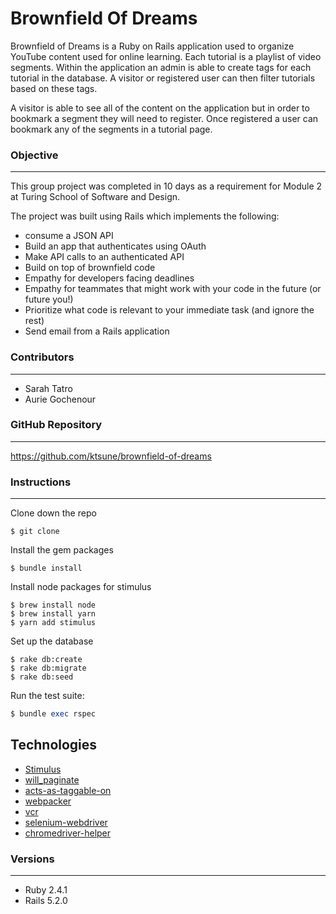 # Brownfield Of Dreams

Brownfield of Dreams is a Ruby on Rails application used to organize YouTube content used for online learning. Each tutorial is a playlist of video segments. Within the application an admin is able to create tags for each tutorial in the database. A visitor or registered user can then filter tutorials based on these tags.

A visitor is able to see all of the content on the application but in order to bookmark a segment they will need to register. Once registered a user can bookmark any of the segments in a tutorial page.


### Objective 
---

This group project was completed in 10 days as a requirement for Module 2 at Turing School of Software and Design.

The project was built using Rails which implements the following:

- consume a JSON API
- Build an app that authenticates using OAuth
- Make API calls to an authenticated API
- Build on top of brownfield code
- Empathy for developers facing deadlines
- Empathy for teammates that might work with your code in the future (or future you!)
- Prioritize what code is relevant to your immediate task (and ignore the rest)
- Send email from a Rails application

### Contributors
---

- Sarah Tatro 
- Aurie Gochenour 

### GitHub Repository
---

https://github.com/ktsune/brownfield-of-dreams

### Instructions 
---

Clone down the repo
```
$ git clone
```

Install the gem packages
```
$ bundle install
```

Install node packages for stimulus
```
$ brew install node
$ brew install yarn
$ yarn add stimulus
```

Set up the database
```
$ rake db:create
$ rake db:migrate
$ rake db:seed
```

Run the test suite:
```ruby
$ bundle exec rspec
```

## Technologies
* [Stimulus](https://github.com/stimulusjs/stimulus)
* [will_paginate](https://github.com/mislav/will_paginate)
* [acts-as-taggable-on](https://github.com/mbleigh/acts-as-taggable-on)
* [webpacker](https://github.com/rails/webpacker)
* [vcr](https://github.com/vcr/vcr)
* [selenium-webdriver](https://www.seleniumhq.org/docs/03_webdriver.jsp)
* [chromedriver-helper](http://chromedriver.chromium.org/)

### Versions
---
* Ruby 2.4.1
* Rails 5.2.0
